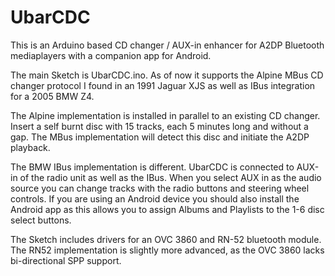 UbarCDC
=======

This is an Arduino based CD changer / AUX-in enhancer for A2DP Bluetooth mediaplayers with a companion app for Android.

The main Sketch is UbarCDC.ino. As of now it supports the Alpine MBus CD changer protocol I found in an 1991 Jaguar XJS as well as IBus integration for a 2005 BMW Z4. 

The Alpine implementation is installed in parallel to an existing CD changer. Insert a self burnt disc with 15 tracks, each 5 minutes long and without a gap. The MBus implementation will detect this disc and initiate the A2DP playback.

The BMW IBus implementation is different. UbarCDC is connected to AUX-in of the radio unit as well as the IBus. When you select AUX in as the audio source you can change tracks with the radio buttons and steering wheel controls. If you are using an Android device you should also install the Android app as this allows you to assign Albums and Playlists to the 1-6 disc select buttons.

The Sketch includes drivers for an OVC 3860 and RN-52 bluetooth module. The RN52 implementation is slightly more advanced, as the OVC 3860 lacks bi-directional SPP support.
